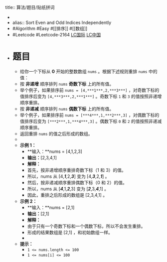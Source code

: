 title:: 算法/题目/贴纸拼词

-
- alias:: Sort Even and Odd Indices Independently
- #Algorithm #Easy #[[排序]] #[[数组]]
- #Leetcode #Leetcode-2164 [LC国际](https://leetcode.com/problems/sort-even-and-odd-indices-independently/) [LC中国](https://leetcode-cn.com/problems/sort-even-and-odd-indices-independently/)
- # 题目
	- 给你一个下标从 **0** 开始的整数数组 `nums` 。根据下述规则重排 `nums` 中的值：
	- 按 **非递增** 顺序排列 `nums` **奇数下标** 上的所有值。
	- 举个例子，如果排序前 `nums = [4,***1***,2,***3***]` ，对奇数下标的值排序后变为 `[4,***3***,2,***1***]` 。奇数下标 `1` 和 `3` 的值按照非递增顺序重排。
	- 按 **非递减** 顺序排列 `nums` **偶数下标** 上的所有值。
	- 举个例子，如果排序前 `nums = [***4***,1,***2***,3]` ，对偶数下标的值排序后变为 `[***2***,1,***4***,3]` 。偶数下标 `0` 和 `2` 的值按照非递减顺序重排。
	- 返回重排 `nums` 的值之后形成的数组。
	-
	- **示例 1：**
		- **输入：**nums = [4,1,2,3]
		- **输出：**[2,3,4,1]
		- **解释：**
		- 首先，按非递增顺序重排奇数下标（1 和 3）的值。
		- 所以，nums 从 [4,***1***,2,***3***] 变为 [4,***3***,2,***1***] 。
		- 然后，按非递减顺序重排偶数下标（0 和 2）的值。
		- 所以，nums 从 [***4***,1,***2***,3] 变为 [***2***,3,***4***,1] 。
		- 因此，重排之后形成的数组是 [2,3,4,1] 。
	- **示例 2：**
		- **输入：**nums = [2,1]
		- **输出：**[2,1]
		- **解释：**
		- 由于只有一个奇数下标和一个偶数下标，所以不会发生重排。
		- 形成的结果数组是 [2,1] ，和初始数组一样。
		-
	- **提示：**
		- `1 <= nums.length <= 100`
		- `1 <= nums[i] <= 100`